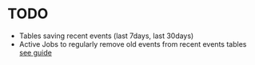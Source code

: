 # TODO
- Tables saving recent events (last 7days, last 30days)
- Active Jobs to regularly remove old events from recent events tables [see guide](https://guides.rubyonrails.org/active_job_basics.html#job-execution)
